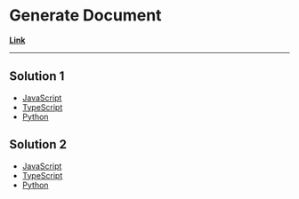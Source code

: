 # Generate Document

[**Link**](https://www.algoexpert.io/questions/Generate%20Document)

---

## Solution 1

- [JavaScript](./solution_1/generate-document.js)
- [TypeScript](./solution_1/generate-document.ts)
- [Python](./solution_1/generate-document.py)

## Solution 2

- [JavaScript]()
- [TypeScript]()
- [Python]()
